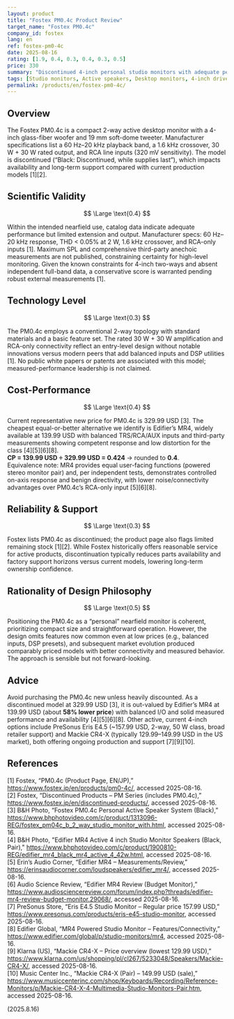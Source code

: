 ```yaml
---
layout: product
title: "Fostex PM0.4c Product Review"
target_name: "Fostex PM0.4c"
company_id: fostex
lang: en
ref: fostex-pm0-4c
date: 2025-08-16
rating: [1.9, 0.4, 0.3, 0.4, 0.3, 0.5]
price: 330
summary: "Discontinued 4-inch personal studio monitors with adequate performance but poor cost-effectiveness versus current alternatives"
tags: [Studio monitors, Active speakers, Desktop monitors, 4-inch drivers, Nearfield monitoring]
permalink: /products/en/fostex-pm0-4c/
---
```


## Overview

The Fostex PM0.4c is a compact 2-way active desktop monitor with a 4-inch glass-fiber woofer and 19 mm soft-dome tweeter. Manufacturer specifications list a 60 Hz–20 kHz playback band, a 1.6 kHz crossover, 30 W + 30 W rated output, and RCA line inputs (320 mV sensitivity). The model is discontinued (“Black: Discontinued, while supplies last”), which impacts availability and long-term support compared with current production models [1][2].

## Scientific Validity

$$ \Large \text{0.4} $$

Within the intended nearfield use, catalog data indicate adequate performance but limited extension and output. Manufacturer specs: 60 Hz–20 kHz response, THD < 0.05% at 2 W, 1.6 kHz crossover, and RCA-only inputs [1]. Maximum SPL and comprehensive third-party anechoic measurements are not published, constraining certainty for high-level monitoring. Given the known constraints for 4-inch two-ways and absent independent full-band data, a conservative score is warranted pending robust external measurements [1].

## Technology Level

$$ \Large \text{0.3} $$

The PM0.4c employs a conventional 2-way topology with standard materials and a basic feature set. The rated 30 W + 30 W amplification and RCA-only connectivity reflect an entry-level design without notable innovations versus modern peers that add balanced inputs and DSP utilities [1]. No public white papers or patents are associated with this model; measured-performance leadership is not claimed.

## Cost-Performance

$$ \Large \text{0.4} $$

Current representative new price for PM0.4c is 329.99 USD [3]. The cheapest equal-or-better alternative we identify is Edifier’s MR4, widely available at 139.99 USD with balanced TRS/RCA/AUX inputs and third-party measurements showing competent response and low distortion for the class [4][5][6][8].  
**CP = 139.99 USD ÷ 329.99 USD = 0.424** → rounded to **0.4**.  
Equivalence note: MR4 provides equal user-facing functions (powered stereo monitor pair) and, per independent tests, demonstrates controlled on-axis response and benign directivity, with lower noise/connectivity advantages over PM0.4c’s RCA-only input [5][6][8].

## Reliability & Support

$$ \Large \text{0.3} $$

Fostex lists PM0.4c as discontinued; the product page also flags limited remaining stock [1][2]. While Fostex historically offers reasonable service for active products, discontinuation typically reduces parts availability and factory support horizons versus current models, lowering long-term ownership confidence.

## Rationality of Design Philosophy

$$ \Large \text{0.5} $$

Positioning the PM0.4c as a “personal” nearfield monitor is coherent, prioritizing compact size and straightforward operation. However, the design omits features now common even at low prices (e.g., balanced inputs, DSP presets), and subsequent market evolution produced comparably priced models with better connectivity and measured behavior. The approach is sensible but not forward-looking.

## Advice

Avoid purchasing the PM0.4c new unless heavily discounted. As a discontinued model at 329.99 USD [3], it is out-valued by Edifier’s MR4 at 139.99 USD (about **58% lower price**) with balanced I/O and solid measured performance and availability [4][5][6][8]. Other active, current 4-inch options include PreSonus Eris E4.5 (~157.99 USD, 2-way, 50 W class, broad retailer support) and Mackie CR4-X (typically 129.99–149.99 USD in the US market), both offering ongoing production and support [7][9][10].

## References

[1] Fostex, “PM0.4c (Product Page, EN/JP),” https://www.fostex.jp/en/products/pm0-4c/, accessed 2025-08-16.  
[2] Fostex, “Discontinued Products – PM Series (includes PM0.4c),” https://www.fostex.jp/en/discontinued-products/, accessed 2025-08-16.  
[3] B&H Photo, “Fostex PM0.4c Personal Active Speaker System (Black),” https://www.bhphotovideo.com/c/product/1313096-REG/fostex_pm04c_b_2_way_studio_monitor_with.html, accessed 2025-08-16.  
[4] B&H Photo, "Edifier MR4 Active 4 inch Studio Monitor Speakers (Black, Pair)," https://www.bhphotovideo.com/c/product/1900810-REG/edifier_mr4_black_mr4_active_4_42w.html, accessed 2025-08-16.  
[5] Erin’s Audio Corner, “Edifier MR4 – Measurements/Review,” https://erinsaudiocorner.com/loudspeakers/edifier_mr4/, accessed 2025-08-16.  
[6] Audio Science Review, “Edifier MR4 Review (Budget Monitor),” https://www.audiosciencereview.com/forum/index.php?threads/edifier-mr4-review-budget-monitor.29068/, accessed 2025-08-16.  
[7] PreSonus Store, “Eris E4.5 Studio Monitor – Regular price 157.99 USD,” https://www.presonus.com/products/eris-e45-studio-monitor, accessed 2025-08-16.  
[8] Edifier Global, “MR4 Powered Studio Monitor – Features/Connectivity,” https://www.edifier.com/global/p/studio-monitors/mr4, accessed 2025-08-16.  
[9] Klarna (US), “Mackie CR4-X – Price overview (lowest 129.99 USD),” https://www.klarna.com/us/shopping/pl/cl267/5233048/Speakers/Mackie-CR4-X/, accessed 2025-08-16.  
[10] Music Center Inc., “Mackie CR4-X (Pair) – 149.99 USD (sale),” https://www.musiccenterinc.com/shop/Keyboards/Recording/Reference-Monitors/p/Mackie-CR4-X-4-Multimedia-Studio-Monitors-Pair.htm, accessed 2025-08-16.

(2025.8.16)

